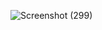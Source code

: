 ![Screenshot (299)](https://github.com/user-attachments/assets/f4351fae-cbee-4281-a500-689d333fe959)
